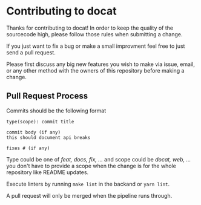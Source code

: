 # Contributing to docat

Thanks for contributing to docat!
In order to keep the quality of the sourcecode high,
please follow those rules when submitting a change.

If you just want to fix a bug or make a small improvment
feel free to just send a pull request.

Please first discuss any big new features you wish to make via issue, email,
or any other method with the owners of this repository before making a change.

## Pull Request Process

Commits should be the following format

```
type(scope): commit title

commit body (if any)
this should document api breaks

fixes # (if any)
```

Type could be one of *feat, docs, fix, ...* and scope could be *docat, web, ...*
you don't have to provide a scope when the change is for the whole repository like README updates.

Execute linters by running `make lint` in the backand or `yarn lint`.

A pull request will only be merged when the pipeline runs through.
